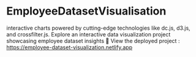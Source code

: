 # EmployeeDatasetVisualisation
 interactive charts powered by cutting-edge technologies like dc.js, d3.js, and crossfilter.js.
Explore an interactive data visualization project showcasing employee dataset insights 
🚀 View the deployed project : https://employee-dataset-visualization.netlify.app
